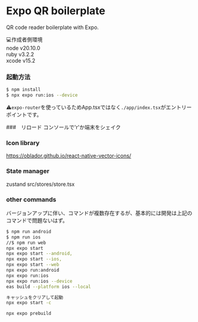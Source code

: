 
# Expo QR boilerplate

QR code reader boilerplate with Expo.  

💻作成者側環境  
node v20.10.0  
ruby v3.2.2  
xcode v15.2  


### 起動方法
```bash
$ npm install
$ npx expo run:ios --device
```
⚠️`expo-router`を使っているためApp.tsxではなく`./app/index.tsx`がエントリーポイントです。

###　リロード
コンソールで'r'か端末をシェイク

### Icon library
https://oblador.github.io/react-native-vector-icons/

### State manager
zustand
src/stores/store.tsx

### other commands
バージョンアップに伴い、コマンドが複数存在するが、基本的には開発は上記のコマンドで問題ないはず。

```bash
$ npm run android
$ npm run ios
//$ npm run web
npx expo start
npx expo start --android,
npx expo start --ios,
npx expo start --web
npx expo run:android
npx expo run:ios
npx expo run:ios --device
eas build --platform ios --local

キャッシュをクリアして起動
npx expo start -c

npx expo prebuild 